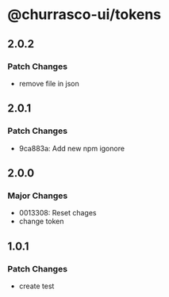 # @churrasco-ui/tokens

## 2.0.2

### Patch Changes

- remove file in json

## 2.0.1

### Patch Changes

- 9ca883a: Add new npm igonore

## 2.0.0

### Major Changes

- 0013308: Reset chages
- change token

## 1.0.1

### Patch Changes

- create test
